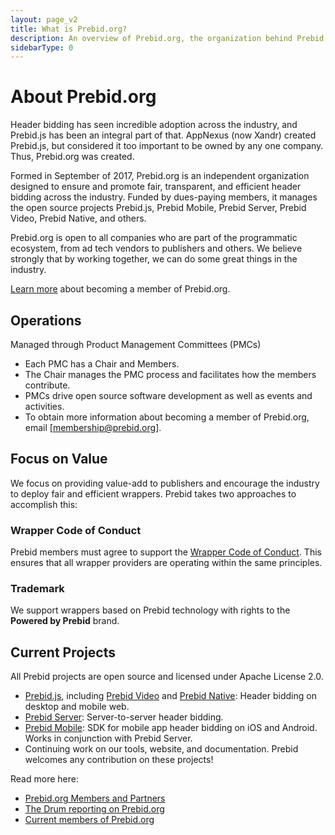 ```yaml
---
layout: page_v2
title: What is Prebid.org?
description: An overview of Prebid.org, the organization behind Prebid, and what our goals and missions are.
sidebarType: 0
---
```


# About Prebid.org

Header bidding has seen incredible adoption across the industry, and Prebid.js has been an integral part of that. AppNexus (now Xandr) created Prebid.js, but considered it too important to be owned by any one company. Thus, Prebid.org was created.

Formed in September of 2017, Prebid.org is an independent organization designed to ensure and promote fair, transparent, and efficient header bidding across the industry. Funded by dues-paying members, it manages the open source projects Prebid.js, Prebid Mobile, Prebid Server, Prebid Video, Prebid Native, and others.

Prebid.org is open to all companies who are part of the programmatic ecosystem, from ad tech vendors to publishers and others. We believe strongly that by working together, we can do some great things in the industry.

[Learn more](https://prebid.org/membership/) about becoming a member of Prebid.org.

## Operations

Managed through Product Management Committees (PMCs)

- Each PMC has a Chair and Members.
- The Chair manages the PMC process and facilitates how the members contribute.  
- PMCs drive open source software development as well as events and activities.  
- To obtain more information about becoming a member of Prebid.org, email [membership@prebid.org].

## Focus on Value

We focus on providing value-add to publishers and encourage the industry to deploy fair and efficient wrappers.
Prebid takes two approaches to accomplish this:

### Wrapper Code of Conduct

Prebid members must agree to support the [Wrapper Code of Conduct](https://prebid.org/code-of-conduct/). This ensures that all wrapper providers are operating within the same principles.

### Trademark

We support wrappers based on Prebid technology with rights to the **Powered by Prebid** brand.

## Current Projects

All Prebid projects are open source and licensed under Apache License 2.0.  

- [Prebid.js](/prebid/prebidjs.html), including [Prebid Video](/prebid-video/video-overview.html) and [Prebid Native](/dev-docs/examples/native-ad-example.html): Header bidding on desktop and mobile web.
- [Prebid Server](/prebid-server/overview/prebid-server-overview.html): Server-to-server header bidding.
- [Prebid Mobile](/prebid-mobile/prebid-mobile.html): SDK for mobile app header bidding on iOS and Android. Works in conjunction with Prebid Server.
- Continuing work on our tools, website, and documentation.
Prebid welcomes any contribution on these projects!

Read more here:

- [Prebid.org Members and Partners](https://prebid.org/membership/)
- [The Drum reporting on Prebid.org](https://www.thedrum.com/news/2017/09/11/appnexus-and-rubicon-project-launch-prebidorg-hailing-open-source-approach-header)
- [Current members of Prebid.org](https://prebid.org/membership/member-directory/)
